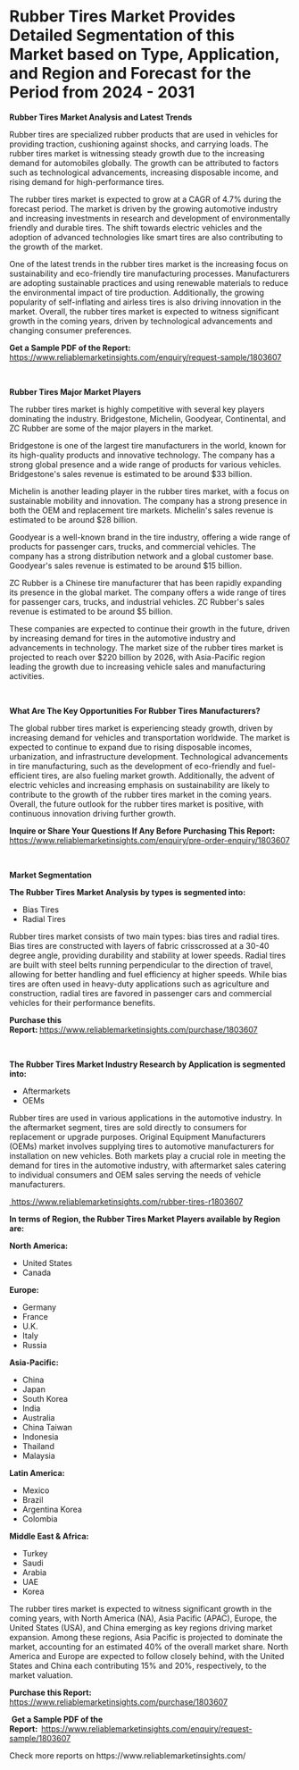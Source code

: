 <p><h1>Rubber Tires Market Provides Detailed Segmentation of this Market based on Type, Application, and Region and Forecast for the Period from 2024 - 2031</h1></p><p><strong>Rubber Tires Market Analysis and Latest Trends</strong></p>
<p><p>Rubber tires are specialized rubber products that are used in vehicles for providing traction, cushioning against shocks, and carrying loads. The rubber tires market is witnessing steady growth due to the increasing demand for automobiles globally. The growth can be attributed to factors such as technological advancements, increasing disposable income, and rising demand for high-performance tires.</p><p>The rubber tires market is expected to grow at a CAGR of 4.7% during the forecast period. The market is driven by the growing automotive industry and increasing investments in research and development of environmentally friendly and durable tires. The shift towards electric vehicles and the adoption of advanced technologies like smart tires are also contributing to the growth of the market.</p><p>One of the latest trends in the rubber tires market is the increasing focus on sustainability and eco-friendly tire manufacturing processes. Manufacturers are adopting sustainable practices and using renewable materials to reduce the environmental impact of tire production. Additionally, the growing popularity of self-inflating and airless tires is also driving innovation in the market. Overall, the rubber tires market is expected to witness significant growth in the coming years, driven by technological advancements and changing consumer preferences.</p></p>
<p><strong>Get a Sample PDF of the Report:&nbsp;</strong> <a href="https://www.reliablemarketinsights.com/enquiry/request-sample/1803607">https://www.reliablemarketinsights.com/enquiry/request-sample/1803607</a></p>
<p>&nbsp;</p>
<p><strong>Rubber Tires Major Market Players</strong></p>
<p><p>The rubber tires market is highly competitive with several key players dominating the industry. Bridgestone, Michelin, Goodyear, Continental, and ZC Rubber are some of the major players in the market.</p><p>Bridgestone is one of the largest tire manufacturers in the world, known for its high-quality products and innovative technology. The company has a strong global presence and a wide range of products for various vehicles. Bridgestone's sales revenue is estimated to be around $33 billion.</p><p>Michelin is another leading player in the rubber tires market, with a focus on sustainable mobility and innovation. The company has a strong presence in both the OEM and replacement tire markets. Michelin's sales revenue is estimated to be around $28 billion.</p><p>Goodyear is a well-known brand in the tire industry, offering a wide range of products for passenger cars, trucks, and commercial vehicles. The company has a strong distribution network and a global customer base. Goodyear's sales revenue is estimated to be around $15 billion.</p><p>ZC Rubber is a Chinese tire manufacturer that has been rapidly expanding its presence in the global market. The company offers a wide range of tires for passenger cars, trucks, and industrial vehicles. ZC Rubber's sales revenue is estimated to be around $5 billion.</p><p>These companies are expected to continue their growth in the future, driven by increasing demand for tires in the automotive industry and advancements in technology. The market size of the rubber tires market is projected to reach over $220 billion by 2026, with Asia-Pacific region leading the growth due to increasing vehicle sales and manufacturing activities.</p></p>
<p>&nbsp;</p>
<p><strong>What Are The Key Opportunities For Rubber Tires Manufacturers?</strong></p>
<p><p>The global rubber tires market is experiencing steady growth, driven by increasing demand for vehicles and transportation worldwide. The market is expected to continue to expand due to rising disposable incomes, urbanization, and infrastructure development. Technological advancements in tire manufacturing, such as the development of eco-friendly and fuel-efficient tires, are also fueling market growth. Additionally, the advent of electric vehicles and increasing emphasis on sustainability are likely to contribute to the growth of the rubber tires market in the coming years. Overall, the future outlook for the rubber tires market is positive, with continuous innovation driving further growth.</p></p>
<p><strong>Inquire or Share Your Questions If Any Before Purchasing This Report:</strong> <a href="https://www.reliablemarketinsights.com/enquiry/pre-order-enquiry/1803607">https://www.reliablemarketinsights.com/enquiry/pre-order-enquiry/1803607</a></p>
<p>&nbsp;</p>
<p><strong>Market Segmentation</strong></p>
<p><strong>The Rubber Tires Market Analysis by types is segmented into:</strong></p>
<p><ul><li>Bias Tires</li><li>Radial Tires</li></ul></p>
<p><p>Rubber tires market consists of two main types: bias tires and radial tires. Bias tires are constructed with layers of fabric crisscrossed at a 30-40 degree angle, providing durability and stability at lower speeds. Radial tires are built with steel belts running perpendicular to the direction of travel, allowing for better handling and fuel efficiency at higher speeds. While bias tires are often used in heavy-duty applications such as agriculture and construction, radial tires are favored in passenger cars and commercial vehicles for their performance benefits.</p></p>
<p><strong>Purchase this Report:&nbsp;</strong><a href="https://www.reliablemarketinsights.com/purchase/1803607">https://www.reliablemarketinsights.com/purchase/1803607</a></p>
<p>&nbsp;</p>
<p><strong>The Rubber Tires Market Industry Research by Application is segmented into:</strong></p>
<p><ul><li>Aftermarkets</li><li>OEMs</li></ul></p>
<p><p>Rubber tires are used in various applications in the automotive industry. In the aftermarket segment, tires are sold directly to consumers for replacement or upgrade purposes. Original Equipment Manufacturers (OEMs) market involves supplying tires to automotive manufacturers for installation on new vehicles. Both markets play a crucial role in meeting the demand for tires in the automotive industry, with aftermarket sales catering to individual consumers and OEM sales serving the needs of vehicle manufacturers.</p></p>
<p><a href="https://www.reliablemarketinsights.com/rubber-tires-r1803607">&nbsp;https://www.reliablemarketinsights.com/rubber-tires-r1803607</a></p>
<p><strong>In terms of Region, the Rubber Tires Market Players available by Region are:</strong></p>
<p>
    <p> <strong> North America: </strong>
        <ul>
            <li>United States</li>
            <li>Canada</li>
        </ul>
        </p> 
    <p> <strong> Europe: </strong>
        <ul>
            <li>Germany</li>
            <li>France</li>
            <li>U.K.</li>
            <li>Italy</li>
            <li>Russia</li>
        </ul>
        </p> 
    <p> <strong> Asia-Pacific: </strong>
        <ul>
            <li>China</li>
            <li>Japan</li>
            <li>South Korea</li>
            <li>India</li>
            <li>Australia</li>
            <li>China Taiwan</li>
            <li>Indonesia</li>
            <li>Thailand</li>
            <li>Malaysia</li>
        </ul>
        </p> 
    <p> <strong> Latin America: </strong>
        <ul>
            <li>Mexico</li>
            <li>Brazil</li>
            <li>Argentina Korea</li>
            <li>Colombia</li>
        </ul>
        </p> 
    <p> <strong> Middle East & Africa: </strong>
        <ul>
            <li>Turkey</li>
            <li>Saudi</li>
            <li>Arabia</li>
            <li>UAE</li>
            <li>Korea</li>
        </ul>
    </p>
    </p>
<p><p>The rubber tires market is expected to witness significant growth in the coming years, with North America (NA), Asia Pacific (APAC), Europe, the United States (USA), and China emerging as key regions driving market expansion. Among these regions, Asia Pacific is projected to dominate the market, accounting for an estimated 40% of the overall market share. North America and Europe are expected to follow closely behind, with the United States and China each contributing 15% and 20%, respectively, to the market valuation.</p></p>
<p><strong>Purchase this Report: </strong><a href="https://www.reliablemarketinsights.com/purchase/1803607">https://www.reliablemarketinsights.com/purchase/1803607</a></p>
<p>&nbsp;<strong>Get a Sample PDF of the Report:&nbsp;&nbsp;</strong><a href="https://www.reliablemarketinsights.com/enquiry/request-sample/1803607">https://www.reliablemarketinsights.com/enquiry/request-sample/1803607</a></p>
<p><strong></strong></p>
<p>Check more reports on https://www.reliablemarketinsights.com/</p>
